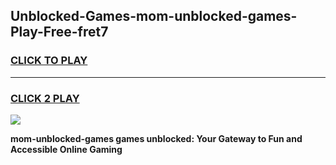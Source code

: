 
## Unblocked-Games-mom-unblocked-games-Play-Free-fret7
<h3>
<a href="https://premium76.site?title=mom-unblocked-games&ref=18A1">CLICK TO PLAY</a></h3>
<hr>

<h3>
<a href="https://premium76.site?title=mom-unblocked-games&ref=18A1">CLICK 2 PLAY</a>
  
</h3>

<a href="https://premium76.site?title=mom-unblocked-games&ref=18A1"><img src="https://clearcache.store/games.png"></a>


**mom-unblocked-games games unblocked: Your Gateway to Fun and Accessible Online Gaming**
